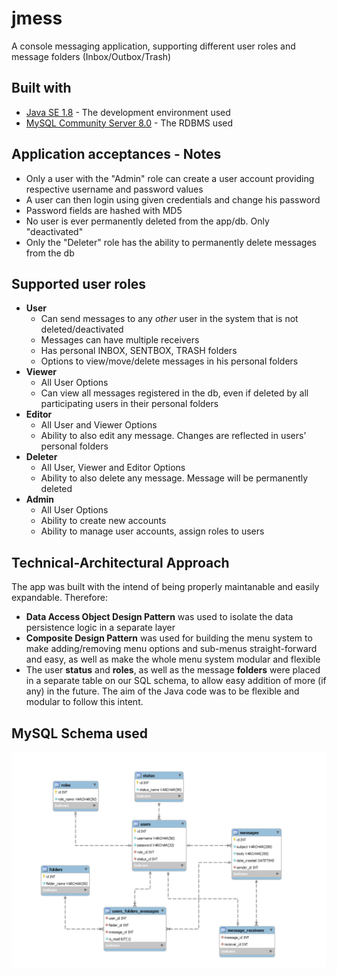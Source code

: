 # jmess

A console messaging application, supporting different user roles and message folders (Inbox/Outbox/Trash)

## Built with

* [Java SE 1.8](https://www.oracle.com/technetwork/java/javase/downloads/jdk8-downloads-2133151.html) - The development environment used
* [MySQL Community Server 8.0](https://dev.mysql.com/downloads/mysql/) - The RDBMS used

## Application acceptances - Notes

* Only a user with the "Admin" role can create a user account providing respective username and password values
* A user can then login using given credentials and change his password
* Password fields are hashed with MD5
* No user is ever permanently deleted from the app/db. Only "deactivated"
* Only the "Deleter" role has the ability to permanently delete messages from the db

## Supported user roles

* __User__
  * Can send messages to any _other_ user in the system that is not deleted/deactivated
  * Messages can have multiple receivers
  * Has personal INBOX, SENTBOX, TRASH folders
  * Options to view/move/delete messages in his personal folders
* __Viewer__
  * All User Options
  * Can view all messages registered in the db, even if deleted by all participating users in their personal folders
* __Editor__
  * All User and Viewer Options
  * Ability to also edit any message. Changes are reflected in users’ personal folders
* __Deleter__
  * All User, Viewer and Editor Options
  * Ability to also delete any message. Message will be permanently deleted
* __Admin__
  * All User Options
  * Ability to create new accounts
  * Ability to manage user accounts, assign roles to users
  
## Technical-Architectural Approach
The app was built with the intend of being properly maintanable and easily expandable. Therefore:
* __Data Access Object Design Pattern__ was used to isolate the data persistence logic in a separate layer
* __Composite Design Pattern__ was used for building the menu system to make adding/removing menu options and sub-menus straight-forward and easy, as well as make the whole menu system modular and flexible
* The user __status__ and __roles__, as well as the message __folders__ were placed in a separate table on our SQL schema, to allow easy addition of more (if any) in the future. The aim of the Java code was to be flexible and modular to follow this intent.

## MySQL Schema used

![DB schema](db_files/jmess_db_schema.png)
